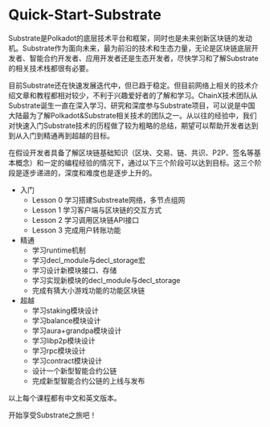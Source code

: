 # Quick-Start-Substrate

Substrate是Polkadot的底层技术平台和框架，同时也是未来创新区块链的发动机。Substrate作为面向未来，最为前沿的技术和生态力量，无论是区块链底层开发者、智能合约开发者、应用开发者还是生态开发者，尽快学习和了解Substrate的相关技术栈都很有必要。

目前Substrate还在快速发展迭代中，但已趋于稳定。但目前网络上相关的技术介绍文章和教程都相对较少，不利于兴趣爱好者的了解和学习。ChainX技术团队从Substrate诞生一直在深入学习、研究和深度参与Substrate项目，可以说是中国大陆最为了解Polkadot&Substrate相关技术的团队之一。从以往的经验中，我们对快速入门Substrate技术的历程做了较为粗略的总结，期望可以帮助开发者达到到从入门到精通再到超越的目标。

在假设开发者具备了解区块链基础知识（区块、交易、链、共识、P2P、签名等基本概念）和一定的编程经验的情况下，通过以下三个阶段可以达到目标。这三个阶段是逐步递进的，深度和难度也是逐步上升的。

- 入门
  - Lesson 0 学习搭建Substreate网络，多节点组网
  - Lesson 1 学习客户端与区块链的交互方式
  - Lesson 2 学习调用区块链API接口
  - Lesson 3 完成用户转账功能
- 精通
  - 学习runtime机制
  - 学习decl_module与decl_storage宏
  - 学习设计新模块接口、存储
  - 学习实现新模块的decl_module与decl_storage
  - 完成有猜大小游戏功能的功能区块链
- 超越
  - 学习staking模块设计
  - 学习balance模块设计
  - 学习aura+grandpa模块设计
  - 学习libp2p模块设计
  - 学习rpc模块设计
  - 学习contract模块设计
  - 设计一个新型智能合约公链
  - 完成新型智能合约公链的上线与发布



以上每个课程都有中文和英文版本。

开始享受Substrate之旅吧！
